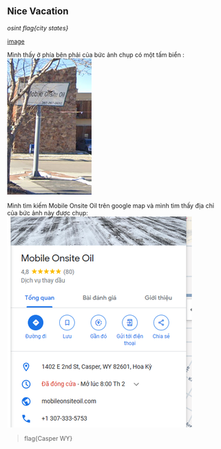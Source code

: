 ## Nice Vacation
 _osint_
_flag{city states}_

[image](nicevacation.png)

Mình thấy ở phía bên phải của bức ảnh chụp có một tấm biển :
![Alt text](image.png)

Mình tìm kiếm Mobile Onsite Oil trên google map và mình tìm thấy địa chỉ của bức ảnh này được chụp:
![Alt text](image-1.png)

> flag{Casper WY}
